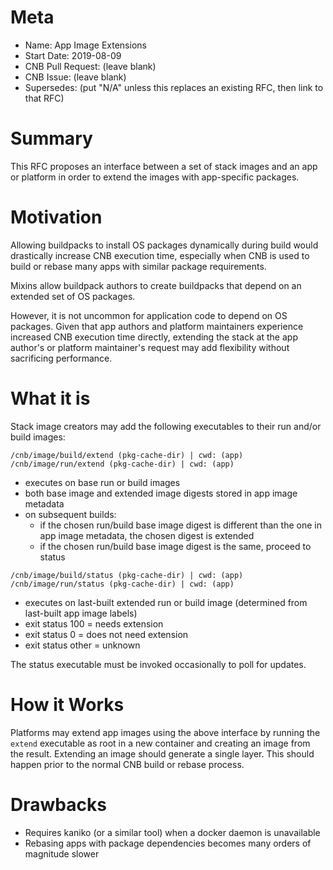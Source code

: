 # Meta
[meta]: #meta
- Name: App Image Extensions
- Start Date: 2019-08-09
- CNB Pull Request: (leave blank)
- CNB Issue: (leave blank)
- Supersedes: (put "N/A" unless this replaces an existing RFC, then link to that RFC)

# Summary
[summary]: #summary

This RFC proposes an interface between a set of stack images and an app or platform in order to extend the images with app-specific packages.

# Motivation
[motivation]: #motivation

Allowing buildpacks to install OS packages dynamically during build would drastically increase CNB execution time, especially when CNB is used to build or rebase many apps with similar package requirements.

Mixins allow buildpack authors to create buildpacks that depend on an extended set of OS packages.

However, it is not uncommon for application code to depend on OS packages.
Given that app authors and platform maintainers experience increased CNB execution time directly, extending the stack at the app author's or platform maintainer's request may add flexibility without sacrificing performance.

# What it is
[what-it-is]: #what-it-is

Stack image creators may add the following executables to their run and/or build images:

```
/cnb/image/build/extend (pkg-cache-dir) | cwd: (app)
/cnb/image/run/extend (pkg-cache-dir) | cwd: (app)
```
* executes on base run or build images
* both base image and extended image digests stored in app image metadata
* on subsequent builds:
  * if the chosen run/build base image digest is different than the one in app image metadata, the chosen digest is extended
  * if the chosen run/build base image digest is the same, proceed to status

```
/cnb/image/build/status (pkg-cache-dir) | cwd: (app)
/cnb/image/run/status (pkg-cache-dir) | cwd: (app)
```
* executes on last-built extended run or build image (determined from last-built app image labels)
* exit status 100 = needs extension
* exit status 0 = does not need extension
* exit status other = unknown

The status executable must be invoked occasionally to poll for updates.

# How it Works
[how-it-works]: #how-it-works

Platforms may extend app images using the above interface by running the `extend` executable as root in a new container and creating an image from the result.
Extending an image should generate a single layer.
This should happen prior to the normal CNB build or rebase process.

# Drawbacks
[drawbacks]: #drawbacks

- Requires kaniko (or a similar tool) when a docker daemon is unavailable
- Rebasing apps with package dependencies becomes many orders of magnitude slower
